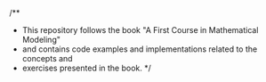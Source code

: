 /**
 * This repository follows the book "A First Course in Mathematical Modeling"
 * and contains code examples and implementations related to the concepts and
 * exercises presented in the book.
 */